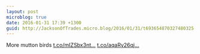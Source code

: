 ```yaml
---
layout: post
microblog: true
date: 2016-01-31 17:39 +1300
guid: http://JacksonOfTrades.micro.blog/2016/01/31/t693654870327480325.html
---
```

More mutton birds [t.co/mIZSbx3nt...](https://t.co/mIZSbx3ntY) [t.co/aqaRy26qj...](https://t.co/aqaRy26qjN)
